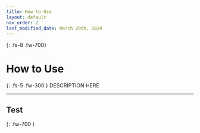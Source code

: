 ```yaml
---
title: How to Use
layout: default
nav_order: 2
last_modified_date: March 29th, 2024
---
```


{: .fs-8 .fw-700}
# How to Use

{: .fs-5 .fw-300 }
DESCRIPTION HERE

---

## Test
{: .fw-700 }
